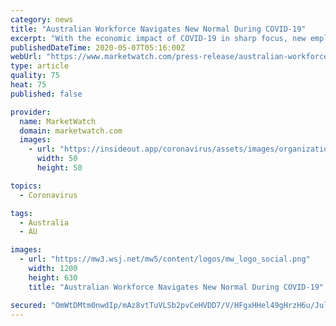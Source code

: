 ```yaml
---
category: news
title: "Australian Workforce Navigates New Normal During COVID-19"
excerpt: "With the economic impact of COVID-19 in sharp focus, new employment trends are emerging. New independent research conducted by Nature on behalf of SEEK Ltd (ASX:SEK) with 4,800 Australians shows the significant impact the pandemic has had on their working lives."
publishedDateTime: 2020-05-07T05:16:00Z
webUrl: "https://www.marketwatch.com/press-release/australian-workforce-navigates-new-normal-during-covid-19-2020-05-07"
type: article
quality: 75
heat: 75
published: false

provider:
  name: MarketWatch
  domain: marketwatch.com
  images:
    - url: "https://insideout.app/coronavirus/assets/images/organizations/marketwatch.com-50x50.jpg"
      width: 50
      height: 50

topics:
  - Coronavirus

tags:
  - Australia
  - AU

images:
  - url: "https://mw3.wsj.net/mw5/content/logos/mw_logo_social.png"
    width: 1200
    height: 630
    title: "Australian Workforce Navigates New Normal During COVID-19"

secured: "OmWtDMtm0nwdIp/mAz8vtTuVLSb2pvCeHVDD7/V/HFgxHHel49gHrzH6u/Jul0L2qwnGtnhqAKzUkG/gNpv1vKbCw54mQPDZgPb+VyxhKlhYpjXi1TFY/Ev+K6oRaTI3eBWJJayjwERw9fj9V9+c9eX9Zqnq+GhrEeJpDlKlmsDDNaxCgt9VMdLQy6yK2xGh+lVqukRZGVr4MRLpaO87wlc2wMiFSn6OQvcFbzCju3N6zxQ4BBLpboJBt8y54VOcvv/L9JuXugumwPpPQHR9dZ6GOEodufaWgRKDUCFpDndHqH6mP+ZmbmMTv3emeqeq;EoHHtHWKJ/Ub+oiuhRaE1A=="
---
```


